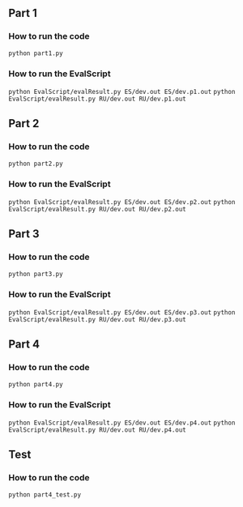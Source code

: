 ## Part 1
### How to run the code
`python part1.py`

### How to run the EvalScript
`python EvalScript/evalResult.py ES/dev.out ES/dev.p1.out`
`python EvalScript/evalResult.py RU/dev.out RU/dev.p1.out`

## Part 2
### How to run the code
`python part2.py`

### How to run the EvalScript
`python EvalScript/evalResult.py ES/dev.out ES/dev.p2.out`
`python EvalScript/evalResult.py RU/dev.out RU/dev.p2.out`

## Part 3
### How to run the code
`python part3.py`

### How to run the EvalScript
`python EvalScript/evalResult.py ES/dev.out ES/dev.p3.out`
`python EvalScript/evalResult.py RU/dev.out RU/dev.p3.out`

## Part 4
### How to run the code
`python part4.py`

### How to run the EvalScript
`python EvalScript/evalResult.py ES/dev.out ES/dev.p4.out`
`python EvalScript/evalResult.py RU/dev.out RU/dev.p4.out`

## Test
### How to run the code
`python part4_test.py`